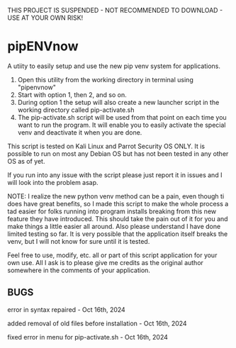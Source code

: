 THIS PROJECT IS SUSPENDED - NOT RECOMMENDED TO DOWNLOAD - USE AT YOUR OWN RISK!

# pipENVnow
A utiity to easily setup and use the new pip venv system for applications.

1. Open this utility from the working directory in terminal using "pipenvnow"
2. Start with option 1, then 2, and so on.
3. During option 1 the setup will also create a new launcher script in the working directory called pip-activate.sh
4. The pip-activate.sh script will be used from that point on each time you want to run the program. It will enable you to easily activate the special venv and deactivate it when you are done.

This script is tested on Kali Linux and Parrot Security OS ONLY. It is possible to run on most any Debian OS
but has not been tested in any other OS as of yet.

If you run into any issue with the script please just report it in issues and I will look into the problem asap.

NOTE: I realize the new python venv method can be a pain, even though ti does have great benefits, so I made this
script to make the whole process a tad easier for folks running into program installs breaking from this new feature
they have introduced. This should take the pain out of it for you and make things a little easier all around.
Also please understand I have done limited testing so far. It is very possible that the application itself breaks the
venv, but I will not know for sure until it is tested.

Feel free to use, modify, etc. all or part of this script application for your own use. All I ask is to please give
me credits as the original author somewhere in the comments of your application.

BUGS
---------------
error in syntax repaired - Oct 16th, 2024

added removal of old files before installation - Oct 16th, 2024

fixed error in menu for pip-activate.sh - Oct 16th, 2024
